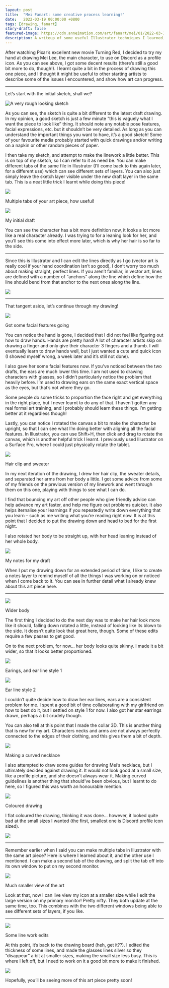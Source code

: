 ```yaml
---
layout: post
title:  "Mei Fanart: some creative process learning!"
date:   2022-03-19 00:00:00 +0800
tags: [drawing, fanart]
story-draft: false
featured-image: https://cdn.anneimation.com/art/fanart/mei/01/2022-03-13/16.png
description: A writeup of some useful Illustrator techniques I learned, and some general drawing practice.
---
```


After watching Pixar’s excellent new movie Turning Red, I decided to try my hand at drawing Mei Lee, the main character, to use on Discord as a profile icon. As you can see above, I got some decent results (there’s still a good bit more to do, though!). I learnt quite a bit in the process of drawing this one piece, and I thought it might be useful to other starting artists to describe some of the issues I encountered, and show how art can progress.

---

Let’s start with the initial sketch, shall we?

![A very rough looking sketch](https://cdn.anneimation.com/art/fanart/mei/01/2022-03-12/0.png)

As you can see, the sketch is quite a bit different to the latest draft drawing. In my opinion, a good sketch is just a few minute “this is vaguely what I want the piece to look like” thing. It should note any notable pose features, facial expressions, etc. but it shouldn’t be very detailed. As long as you can understand the important things you want to have, it’s a good sketch! Some of your favourite media probably started with quick drawings and/or writing on a napkin or other random pieces of paper.

I then take my sketch, and attempt to make the linework a little better. This is on top of my sketch, so I can refer to it as need be. You can make different tabs of the same file in Illustrator (I’ll come back to this again later, for a different use) which can see different sets of layers. You can also just simply leave the sketch layer visible under the new draft layer in the same tab. This is a neat little trick I learnt while doing this piece!

![](https://cdn.anneimation.com/art/fanart/mei/01/meta/multi-views.png)

Multiple tabs of your art piece, how useful!

![](https://cdn.anneimation.com/art/fanart/mei/01/2022-03-12/1.png)

My initial draft

You can see the character has a bit more definition now, it looks a lot more like a real character already. I was trying to for a leaning look for her, and you’ll see this come into effect more later, which is why her hair is so far to the side.

---

Since this is Illustrator and I can edit the lines directly as I go (vector art is really cool if your hand coordination isn’t so good), I don’t worry too much about making straight, perfect lines. If you aren’t familiar, in vector art, lines are defined with a number of “anchors” along the line which define how the line should bend from that anchor to the next ones along the line.

![](https://cdn.anneimation.com/art/fanart/mei/01/meta/anchors.png)

---

That tangent aside, let’s continue through my drawing!

![](https://cdn.anneimation.com/art/fanart/mei/01/2022-03-13/0.png)

Got some facial features going

You can notice the hand is gone, I decided that I did not feel like figuring out how to draw hands. Hands are pretty hard! A lot of character artists skip on drawing a finger and only give their character 3 fingers and a thumb. I will eventually learn to draw hands well, but I just wanted a cute and quick icon (I showed myself wrong, a week later and it’s still not done).

I also gave her some facial features now. If you’ve noticed between the two drafts, the ears are much lower this time. I am not used to drawing characters with glasses, so I didn’t particularly notice the problem that heavily before. I’m used to drawing ears on the same exact vertical space as the eyes, but that’s not where they go.

Some people do some tricks to proportion the face right and get everything in the right place, but I never learnt to do any of that. I haven’t gotten any real formal art training, and I probably should learn these things. I’m getting better at it regardless though!

Lastly, you can notice I rotated the canvas a bit to make the character be upright, so that I can see what I’m doing better with aligning all the facial features. In Illustrator, you can use Shift+H, then click and drag to rotate the canvas, which is another helpful trick I learnt. I previously used Illustrator on a Surface Pro, where I could just physically rotate the tablet.

![](https://cdn.anneimation.com/art/fanart/mei/01/2022-03-13/1.png)

Hair clip and sweater

In my next iteration of the drawing, I drew her hair clip, the sweater details, and separated her arms from her body a little. I got some advice from some of my friends on the previous version of my linework and went through them on this one, playing with things to see what I can do.

I find that bouncing my art off other people who give friendly advice can help advance my art faster, and help me figure out problems quicker. It also helps iternalise your learnings if you repeatedly write down everything that you learn – such as me writing what you’re reading right now. It is at this point that I decided to put the drawing down and head to bed for the first night.

I also rotated her body to be straight up, with her head leaning instead of her whole body.

![](https://cdn.anneimation.com/art/fanart/mei/01/2022-03-13/3.png)

My notes for my draft

When I put my drawing down for an extended period of time, I like to create a notes layer to remind myself of all the things I was working on or noticed when I come back to it. You can see in further detail what I already knew about this art piece here.

---

![](https://cdn.anneimation.com/art/fanart/mei/01/2022-03-13/7.png)

Wider body

The first thing I decided to do the next day was to make her hair look more like it should, falling down rotated a little, instead of looking like its blown to the side. It doesn’t quite look that great here, though. Some of these edits require a few passes to get good.

On to the next problem, for now… her body looks quite skinny. I made it a bit wider, so that it looks better proportioned.

![](https://cdn.anneimation.com/art/fanart/mei/01/2022-03-13/9.png)

Earings, and ear line style 1

![](https://cdn.anneimation.com/art/fanart/mei/01/2022-03-13/10.png)

Ear line style 2

I couldn’t quite decide how to draw her ear lines, ears are a consistent problem for me. I spent a good bit of time collaborating with my girlfriend on how to best do it, but I settled on style 1 for now. I also got her star earrings drawn, perhaps a bit crudely though.

You can also tell at this point that I made the collar 3D. This is another thing that is new for my art. Characters necks and arms are not always perfectly connected to the edges of their clothing, and this gives them a bit of depth.

![](https://cdn.anneimation.com/art/fanart/mei/01/2022-03-13/11.png)

Making a curved necklace

I also attempted to draw some guides for drawing Mei’s necklace, but I ultimately decided against drawing it. It would not look good at a small size, like a profile picture, and she doesn’t always wear it. Making curved guidelines is another thing that should’ve been obvious, but I learnt to do here, so I figured this was worth an honourable mention.

![](https://cdn.anneimation.com/art/fanart/mei/01/2022-03-13/12.png)

Coloured drawing

I flat coloured the drawing, thinking it was done… however, it looked quite bad at the small sizes I wanted (the first, smallest one is Discord profile icon sized).

![](https://cdn.anneimation.com/art/fanart/mei/01/2022-03-13/17.png)

---

Remember earlier when I said you can make multiple tabs in Illustrator with the same art piece? Here is where I learned about it, and the other use I mentioned. I can make a second tab of the drawing, and split the tab off into its own window to put on my second monitor.

![](https://cdn.anneimation.com/art/fanart/mei/01/2022-03-13/13.png)

Much smaller view of the art

Look at that, now I can live view my icon at a smaller size while I edit the large version on my primary monitor! Pretty nifty. They both update at the same time, too. This combines with the two different windows being able to see different sets of layers, if you like.

---

![](https://cdn.anneimation.com/art/fanart/mei/01/2022-03-13/16.png)

Some line work edits

At this point, it’s back to the drawing board (heh, get it??). I edited the thickness of some lines, and made the glasses lines silver so they “disappear” a bit at smaller sizes, making the small size less busy. This is where I left off, but I need to work on it a good bit more to make it finished.

![](https://cdn.anneimation.com/art/fanart/mei/01/2022-03-13/15.png)

Hopefully, you’ll be seeing more of this art piece pretty soon!